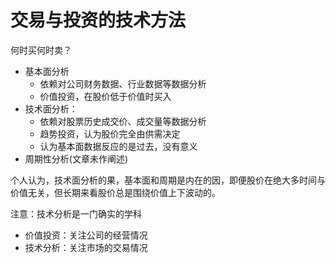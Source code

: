 # 交易与投资的技术方法

何时买何时卖？

- 基本面分析
  - 依赖对公司财务数据、行业数据等数据分析
  - 价值投资，在股价低于价值时买入
- 技术面分析：
  - 依赖对股票历史成交价、成交量等数据分析
  - 趋势投资，认为股价完全由供需决定
  - 认为基本面数据反应的是过去，没有意义
- 周期性分析(文章未作阐述)

个人认为，技术面分析的果，基本面和周期是内在的因，即便股价在绝大多时间与价值无关，但长期来看股价总是围绕价值上下波动的。

注意：技术分析是一门确实的学科

- 价值投资：关注公司的经营情况
- 技术分析：关注市场的交易情况
